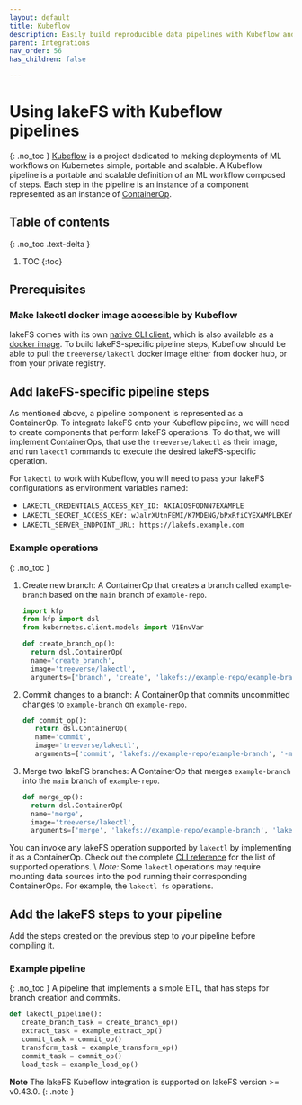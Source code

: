 ```yaml
---
layout: default
title: Kubeflow
description: Easily build reproducible data pipelines with Kubeflow and lakeFS using commits, without modifying the code or logic of your job. 
parent: Integrations
nav_order: 56
has_children: false

---
```

# Using lakeFS with Kubeflow pipelines
{: .no_toc }
[Kubeflow](https://www.kubeflow.org/docs/about/kubeflow/) is a project dedicated to making deployments of ML workflows on Kubernetes simple, portable and scalable.
A Kubeflow pipeline is a portable and scalable definition of an ML workflow composed of steps. Each step in the pipeline is an instance of a component represented as an instance of [ContainerOp](https://kubeflow-pipelines.readthedocs.io/en/latest/source/kfp.dsl.html#kfp.dsl.ContainerOp).
  
## Table of contents
{: .no_toc .text-delta } 

1. TOC 
{:toc}  

## Prerequisites 

### Make lakectl docker image accessible by Kubeflow

lakeFS comes with its own [native CLI client](../quickstart/lakefs_cli.md), which is also available as a [docker image](https://hub.docker.com/r/treeverse/lakectl). 
To build lakeFS-specific pipeline steps, Kubeflow should be able to pull the `treeverse/lakectl` docker image either from docker hub, or from your private registry. 

## Add lakeFS-specific pipeline steps

As mentioned above, a pipeline component is represented as a ContainerOp. To integrate lakeFS onto your Kubeflow pipeline, we will need to create components that perform lakeFS operations.
To do that, we will implement ContainerOps, that use the `treeverse/lakectl` as their image, and run `lakectl` commands to execute the desired lakeFS-specific operation.   

For `lakectl` to work with Kubeflow, you will need to pass your lakeFS configurations as environment variables named:
* `LAKECTL_CREDENTIALS_ACCESS_KEY_ID: AKIAIOSFODNN7EXAMPLE`
* `LAKECTL_SECRET_ACCESS_KEY: wJalrXUtnFEMI/K7MDENG/bPxRfiCYEXAMPLEKEY`
* `LAKECTL_SERVER_ENDPOINT_URL: https://lakefs.example.com`

### Example operations

{: .no_toc }
1. Create new branch: A ContainerOp that creates a branch called `example-branch` based on the `main` branch of `example-repo`.  

   ```python
   import kfp
   from kfp import dsl
   from kubernetes.client.models import V1EnvVar
   
   def create_branch_op():
     return dsl.ContainerOp(
     name='create_branch',
     image='treeverse/lakectl',
     arguments=['branch', 'create', 'lakefs://example-repo/example-branch', '-s', 'lakefs://example-repo/main']).add_env_variable(V1EnvVar(name='LAKECTL_CREDENTIALS_ACCESS_KEY_ID',value='AKIAIOSFODNN7EXAMPLE')).add_env_variable(V1EnvVar(name='LAKECTL_CREDENTIALS_SECRET_ACCESS_KEY',value='wJalrXUtnFEMI/K7MDENG/bPxRfiCYEXAMPLEKEY')).add_env_variable(V1EnvVar(name='LAKECTL_SERVER_ENDPOINT_URL',value='https://lakefs.example.com'))
   ```
2. Commit changes to a branch: A ContainerOp that commits uncommitted changes to `example-branch` on `example-repo`.

   ```python
   def commit_op():
      return dsl.ContainerOp(
      name='commit',
      image='treeverse/lakectl',
      arguments=['commit', 'lakefs://example-repo/example-branch', '-m', 'commit message']).add_env_variable(V1EnvVar(name='LAKECTL_CREDENTIALS_ACCESS_KEY_ID',value='AKIAIOSFODNN7EXAMPLE')).add_env_variable(V1EnvVar(name='LAKECTL_CREDENTIALS_SECRET_ACCESS_KEY',value='wJalrXUtnFEMI/K7MDENG/bPxRfiCYEXAMPLEKEY')).add_env_variable(V1EnvVar(name='LAKECTL_SERVER_ENDPOINT_URL',value='https://lakefs.example.com'))
   ```
3. Merge two lakeFS branches: A ContainerOp that merges `example-branch` into the `main` branch of `example-repo`.
    
   ```python
   def merge_op():
     return dsl.ContainerOp(
     name='merge',
     image='treeverse/lakectl',
     arguments=['merge', 'lakefs://example-repo/example-branch', 'lakefs://example-repo/main']).add_env_variable(V1EnvVar(name='LAKECTL_CREDENTIALS_ACCESS_KEY_ID',value='AKIAIOSFODNN7EXAMPLE')).add_env_variable(V1EnvVar(name='LAKECTL_CREDENTIALS_SECRET_ACCESS_KEY',value='wJalrXUtnFEMI/K7MDENG/bPxRfiCYEXAMPLEKEY')).add_env_variable(V1EnvVar(name='LAKECTL_SERVER_ENDPOINT_URL',value='https://lakefs.example.com'))
   ```

You can invoke any lakeFS operation supported by `lakectl` by implementing it as a ContainerOp. Check out the complete [CLI reference](https://docs.lakefs.io/reference/commands.html) for the list of supported operations. \ 
*Note:*  Some `lakectl` operations may require mounting data sources into the pod running their corresponding ContainerOps. For example, the `lakectl fs` operations.   

## Add the lakeFS steps to your pipeline

Add the steps created on the previous step to your pipeline before compiling it. 

### Example pipeline

{: .no_toc }
A pipeline that implements a simple ETL, that has steps for branch creation and commits.    

```python
def lakectl_pipeline():
   create_branch_task = create_branch_op()
   extract_task = example_extract_op() 
   commit_task = commit_op() 
   transform_task = example_transform_op()
   commit_task = commit_op()
   load_task = example_load_op()
```


**Note**
The lakeFS Kubeflow integration is supported on lakeFS version >= v0.43.0.
{: .note }